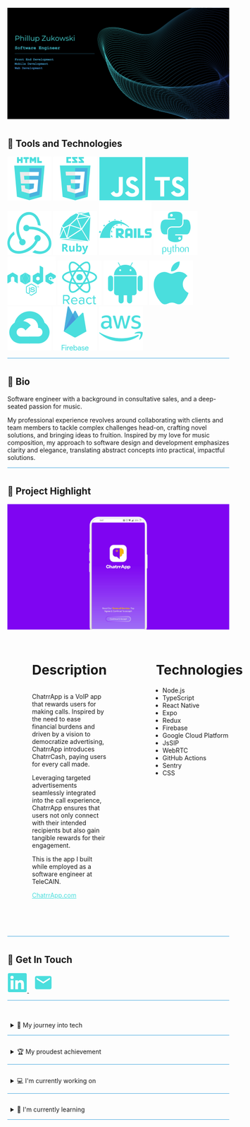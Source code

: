![Header](assets/media//header-image.png)

<span style="display: block; margin-top: 40px;"></span>

## 🤖 Tools and Technologies

![HTML](https://raw.githubusercontent.com/Phillupz/PhillupZ/main/assets/svg/HTML.svg)
![CSS](https://raw.githubusercontent.com/Phillupz/PhillupZ/main/assets/svg/CSS.svg)
![JS](https://raw.githubusercontent.com/Phillupz/PhillupZ/main/assets/svg/JS.svg)
![TS](https://raw.githubusercontent.com/Phillupz/PhillupZ/main/assets/svg/TS.svg)
![Redux](https://raw.githubusercontent.com/Phillupz/PhillupZ/main/assets/svg/Redux.svg)
![Ruby](https://raw.githubusercontent.com/Phillupz/PhillupZ/main/assets/svg/Ruby.svg)
![Rails](https://raw.githubusercontent.com/Phillupz/PhillupZ/main/assets/svg/Rails.svg)
![Python](https://raw.githubusercontent.com/Phillupz/PhillupZ/main/assets/svg/Python.svg)
![Node](https://raw.githubusercontent.com/Phillupz/PhillupZ/main/assets/svg/Node.svg)
![React](https://raw.githubusercontent.com/Phillupz/PhillupZ/main/assets/svg/React.svg)
![Android](https://raw.githubusercontent.com/Phillupz/PhillupZ/main/assets/svg/Android.svg)
![Apple](https://raw.githubusercontent.com/Phillupz/PhillupZ/main/assets/svg/Apple.svg)
![Google Cloud](https://raw.githubusercontent.com/Phillupz/PhillupZ/main/assets/svg/GCP.svg)
![Firebase](https://raw.githubusercontent.com/Phillupz/PhillupZ/main/assets/svg/Firebase.svg)
![AWS](https://raw.githubusercontent.com/Phillupz/PhillupZ/main/assets/svg/AWS.svg)

<hr style="height:1px;border:none;color:#4AA9DE;background-color:#4AA9DE;">
<span style="display: block; margin-top: 40px;"></span>

<!-- BIO -->

## :art: Bio

Software engineer with a background in consultative sales, and a deep-seated passion for music.

My professional experience revolves around collaborating with clients and team members to tackle complex challenges head-on, crafting novel solutions, and bringing ideas to fruition. Inspired by my love for music composition, my approach to software design and development emphasizes clarity and elegance, translating abstract concepts into practical, impactful solutions.

<hr style="height:1px;border:none;color:#4AA9DE;background-color:#4AA9DE;">
<span style="display: block; margin-top: 40px;"></span>

## :star2: Project Highlight
[![ChatrrApp Feature Highlight](./assets/media/chatrrappthumbnail.png)](https://vimeo.com/945420328?share=copy)

<!-- Project Details -->

<div style="width: 94%; display: flex; flex-direction: row; justify-content: space-between;">
  <div style="padding: 4em; flex: 1;">
    <b style="display: block; padding-bottom: 20px; text-align: center; font-size: 30px;">Description</b>
    <p>
      ChatrrApp is a VoIP app that rewards users for making calls. Inspired by the need to ease financial burdens and driven by a vision to democratize advertising, ChatrrApp introduces ChatrrCash, paying users for every call made.
    </p>
    <p>
      Leveraging targeted advertisements seamlessly integrated into the call experience, ChatrrApp ensures that users not only connect with their intended recipients but also gain tangible rewards for their engagement.
    </p>
    <p>
      This is the app I built while employed as a software engineer at TeleCAIN.
    </p>
    <p>
      <a href="https://www.chatrrapp.com/" style="color: #4ADEDD;">ChatrrApp.com</a>
    </p>
  </div>
  <div style="padding: 4em; flex: 1;">
    <b style="display: block; padding-bottom: 20px; text-align: center; font-size: 30px;">Technologies</b>
    <ul style="padding-left: 15px; margin: 0;">
      <li>Node.js</li>
      <li>TypeScript</li>
      <li>React Native</li>
      <li>Expo</li>
      <li>Redux</li>
      <li>Firebase</li>
      <li>Google Cloud Platform</li>
      <li>JsSIP</li>
      <li>WebRTC</li>
      <li>GitHub Actions</li>
      <li>Sentry</li>
      <li>CSS</li>
    </ul>
  </div>
</div>



<hr style="height:1px;border:none;color:#4AA9DE;background-color:#4AA9DE;">
<span style="display: block; margin-top: 40px;"></span>

<!-- Contact Info -->

## 💬 Get In Touch

<a href="https://www.linkedin.com/in/phillup-zukowski/">
  <svg height="45" width="45" viewBox="0 0 128 128">
    <path fill="#4ADEDD" d="M116 3H12a8.91 8.91 0 00-9 8.8v104.42a8.91 8.91 0 009 8.78h104a8.93 8.93 0 009-8.81V11.77A8.93 8.93 0 00116 3zM39.17 107H21.06V48.73h18.11zm-9-66.21a10.5 10.5 0 1110.49-10.5 10.5 10.5 0 01-10.54 10.48zM107 107H88.89V78.65c0-6.75-.12-15.44-9.41-15.44s-10.87 7.36-10.87 15V107H50.53V48.73h17.36v8h.24c2.42-4.58 8.32-9.41 17.13-9.41C103.6 47.28 107 59.35 107 75z"></path>
  </svg>
</a>
<span style="margin-right: 10px;"></span>
<a href="mailto:phillup.zukowski@gmail.com">
  <svg height="45" width="45" viewBox="0 -960 960 960" fill="#4ADEDD">
    <path d="M160-160q-33 0-56.5-23.5T80-240v-480q0-33 23.5-56.5T160-800h640q33 0 56.5 23.5T880-720v480q0 33-23.5 56.5T800-160H160Zm320-280 320-200v-80L480-520 160-720v80l320 200Z"/>
  </svg>
</a>

<hr style="height:1px;border:none;color:#4AA9DE;background-color:#4AA9DE;">
<span style="display: block; margin-top: 40px;"></span>

<!-- OTHER INFO -->

<details style="border-top: none; border-bottom: .5px solid #4AA9DE;">
<summary style="padding: 0.5em; padding-bottom: 1em; cursor: pointer;">🌄 My journey into tech</summary>
This is the additional information that will appear when the dropdown is expanded.
</details>
<span style="display: block; margin-top: 20px;"></span>

<details style="border-top: none; border-bottom: .5px solid #4AA9DE;">
<summary style="padding: 0.5em; padding-bottom: 1em; cursor: pointer;">🏆 My proudest achievement</summary>
This is the additional information that will appear when the dropdown is expanded.
</details>

<span style="display: block; margin-top: 20px;"></span>
<details style="border-top: none; border-bottom: .5px solid #4AA9DE;">
<summary style="padding: 0.5em; padding-bottom: 1em; cursor: pointer;">💻 I'm currently working on</summary>
This is the additional information that will appear when the dropdown is expanded.
</details>

<span style="display: block; margin-top: 20px;"></span>
<details style="border-top: none; border-bottom: .5px solid #4AA9DE;">
<summary style="padding: 0.5em; padding-bottom: 1em; cursor: pointer; color: fff;">📖 I'm currently learning</summary>
This is the additional information that will appear when the dropdown is expanded.
</details>

<span style="display: block; margin-top: 20px;"></span>

